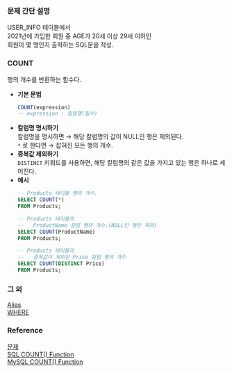 ### 문제 간단 설명
USER_INFO 테이블에서<br>
2021년에 가입한 회원 중 AGE가 20세 이상 29세 이하인<br>
회원이 몇 명인지 출력하는 SQL문을 작성.<br>

### COUNT
행의 개수를 반환하는 함수다.<br>
- **기본 문법**<br>
    ```sql
    COUNT(expression)
    -- expression : 칼럼명(필수)
    ```
- **칼럼명 명시하기**<br>
    칼럼명을 명시하면 → 해당 칼럼명의 값이 NULL인 행은 제외된다.<br>
    `*` 로 한다면 → 잡혀진 모든 행의 개수.<br>
- **중복값 제외하기**<br>
    `DISTINCT` 키워드를 사용하면, 해당 칼럼명의 같은 값을 가지고 있는 행은 하나로 세어진다.
- **예시**<br>    
    ```sql
    -- Products 테이블 행의 개수.
    SELECT COUNT(*)
    FROM Products;
    
    -- Products 테이블의
    --   ProductName 칼럼 행의 개수.(NULL인 행은 제외)
    SELECT COUNT(ProductName)
    FROM Products;
    
    -- Products 테이블의
    --   중복값이 제외된 Price 칼럼 행의 개수 
    SELECT COUNT(DISTINCT Price)
    FROM Products;
    ```

### 그 외
[Alias](https://github.com/gitubanana/SQL_study/tree/main/select/12%EC%84%B8_%EC%9D%B4%ED%95%98%EC%9D%B8_%EC%97%AC%EC%9E%90_%ED%99%98%EC%9E%90_%EB%AA%A9%EB%A1%9D_%EC%B6%9C%EB%A0%A5%ED%95%98%EA%B8%B0#alias)<br>
[WHERE](https://github.com/gitubanana/SQL_study/blob/main/select/%EA%B0%95%EC%9B%90%EB%8F%84%EC%97%90_%EC%9C%84%EC%B9%98%ED%95%9C_%EC%83%9D%EC%82%B0%EA%B3%B5%EC%9E%A5_%EB%AA%A9%EB%A1%9D_%EC%B6%9C%EB%A0%A5%ED%95%98%EA%B8%B0/README.md#where)<br>

### Reference
[문제](https://school.programmers.co.kr/learn/courses/30/lessons/131535)<br>
[SQL COUNT() Function](https://www.w3schools.com/sql/sql_count.asp)<br>
[MySQL COUNT() Function](https://www.w3schools.com/sql/func_mysql_count.asp)<br>
